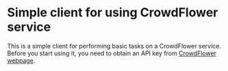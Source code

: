 Simple client for using CrowdFlower service
===========================================

This is a simple client for performing basic tasks on a CrowdFlower service.
Before you start using it, you need to obtain an API key from [CrowdFlower webpage](https://crowdflower.com/docs/api "CrowdFlower API documentation").
